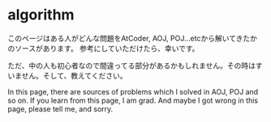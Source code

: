 # algorithm
このページはある人がどんな問題をAtCoder, AOJ, POJ...etcから解いてきたかのソースがあります。
参考にしていただけたら、幸いです。

ただ、中の人も初心者なので間違ってる部分があるかもしれません。その時はすいません。そして、教えてください。

In this page, there are sources of problems which I solved in AOJ, POJ and so on.
If you learn from this page, I am grad. And maybe I got wrong in this page, please tell me, and sorry.
